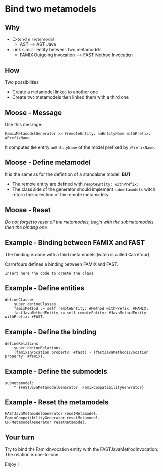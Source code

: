 # Bind two metamodels

## Why

- Extend a metamodel
  - AST -->  AST Java
- Link similar entity between two metamodels
  - FAMIX Outgoing invocation --> FAST Method Invocation

## How

Two possibilities

- Create a metamodel linked to another one
- Create two metamodels then linked them with a third one

## Moose - Message

Use this message:

```st
FamixMetamodelGenerator >> #remoteEntity: anEntityName withPrefix: aPrefixName
```

It computes the entity `anEntityName` of the model prefixed by `aPrefixName`.

## Moose - Define metamodel

It is the same as for the definition of a standalone model.
__BUT__

- The remote entity are defined with `remoteEntity: withPrefix:`
- The class side of the generator should implement `submetamodels` witch return the collection of the remote metamodels.

## Moose - Reset

*Do not forget to reset all the metamodels, begin with the submetamodels then the binding one*

## Example - Binding between FAMIX and FAST

The binding is done with a third metamodels (witch is called Carrefour).

Carrefours defines a binding between FAMIX and FAST.

```st
Insert here the code to create the class
```

## Example - Define entities

```st
defineClasses
    super defineClasses.
    famixMethod := self remoteEntity: #Method withPrefix: #FAMIX.
    fastJavaMethodEntity := self remoteEntity: #JavaMethodEntity withPrefix: #FAST.
```

## Example - Define the binding

```st
defineRelations
    super defineRelations.
    (famixInvocation property: #fast) - (fastJavaMethodInvocation property: #famix).
```

## Example - Define the submodels

```st
submetamodels
    ^ {FASTJavaMetamodelGenerator. FamixCompatibilityGenerator}
```

## Example - Reset the metamodels

```st
FASTJavaMetamodelGenerator resetMetamodel.
FamixCompatibilityGenerator resetMetamodel.
CRFMetamodelGenerator resetMetamodel.
```

## Your turn

Try to bind the FamixInvocation entity with the FASTJavaMethodInvocation.
The relation is one-to-one

Enjoy !

